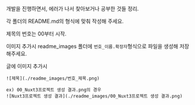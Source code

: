 개발을 진행하면서, 에러가 나서 찾아보거나 공부한 것들 정리.



각 폴더의 README.md의 형식에 맞춰 작성해 주세요.



제목의 번호는 00부터 시작.



이미지 추가시 readme_images 폴더에 `번호_이름.확장자`형식으로 파일을 생성해 저장 해주세요.

글에 이미지 추가시

```text
![제목](./readme_images/번호_제목.png)

ex) 00_Nuxt3프로젝트 생성 결과.png의 경우
![Nuxt3프로젝트 생성 결과](./readme_images/00_Nuxt3프로젝트 생성 결과.png)
```


